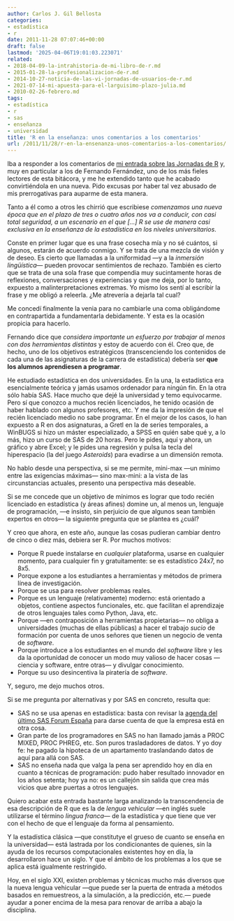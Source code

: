 ```yaml
---
author: Carlos J. Gil Bellosta
categories:
- estadística
- r
date: 2011-11-28 07:07:46+00:00
draft: false
lastmod: '2025-04-06T19:01:03.223071'
related:
- 2018-04-09-la-intrahistoria-de-mi-libro-de-r.md
- 2015-01-28-la-profesionalizacion-de-r.md
- 2014-10-27-noticia-de-las-vi-jornadas-de-usuarios-de-r.md
- 2021-07-14-mi-apuesta-para-el-larguisimo-plazo-julia.md
- 2010-02-26-febrero.md
tags:
- estadística
- r
- sas
- enseñanza
- universidad
title: 'R en la enseñanza: unos comentarios a los comentarios'
url: /2011/11/28/r-en-la-ensenanza-unos-comentarios-a-los-comentarios/
---
```


Iba a responder a los comentarios de [mi entrada sobre las Jornadas de R](http://www.datanalytics.com/2011/11/21/iii-jornadas-de-usuarios-de-r-algunas-reflexiones/) y, muy en particular a los de Fernando Fernández, uno de los más fieles lectores de esta bitácora, y me he extendido tanto que he acabado convirtiéndola en una nueva. Pido excusas por haber tal vez abusado de mis prerrogativas para auparme de esta manera.

Tanto a él como a otros les chirrió que escribiese _comenzamos una nueva época que en el plazo de tres o cuatro años nos va a conducir, con casi total seguridad, a un escenario en el que [...] R se use de manera casi exclusiva en la enseñanza de la estadística en los niveles universitarios_.

Conste en primer lugar que es una frase cosecha mía y no sé cuántos, si algunos, estarán de acuerdo conmigo. Y se trata de una mezcla de visión y de deseo. Es cierto que llamadas a la uniformidad —y a la _inmersión lingüística_— pueden provocar sentimientos de rechazo. También es cierto que se trata de una sola frase que compendia muy sucintamente horas de reflexiones, conversaciones y experiencias y que me deja, por lo tanto, expuesto a malinterpretaciones extremas. Yo mismo los sentí al escribir la frase y me obligó a releerla. ¿Me atrevería a dejarla tal cual?

Me concedí finalmente la venia para no cambiarle una coma obligándome en contrapartida a fundamentarla debidamente. Y esta es la ocasión propicia para hacerlo.

Fernando dice que _considera importante un esfuerzo por trabajar al menos con dos herramientas distintas_ y estoy de acuerdo con él. Creo que, de hecho, uno de los objetivos estratégicos (transcenciendo los contenidos de cada una de las asignaturas de la carrera de estadística) debería ser **que los alumnos aprendiesen a programar**.

He estudiado estadística en dos universidades. En la una, la estadística era esencialmente teórica y jamás usamos ordenador para ningún fin. En la otra sólo había SAS. Hace mucho que dejé la universidad y temo equivocarme. Pero sí que conozco a muchos recién licenciados, he tenido ocasión de haber hablado con algunos profesores, etc. Y me da la impresión de que el recién licenciado medio no sabe programar. En el mejor de los casos, lo han expuesto a R en dos asignaturas, a Gretl en la de series temporales, a WinBUGS si hizo un máster especializado, a SPSS en quién sabe qué y, a lo más, hizo un curso de SAS de 20 horas. Pero le pides, aquí y ahora, un gráfico y abre Excel; y le pides una regresión y pulsa la tecla del hiperespacio (la del juego _Asteroids_) para evadirse a un dimensión remota.

No hablo desde una perspectiva, si se me permite, mini-max —un mínimo entre las exigencias máximas— sino max-mini: a la vista de las circunstancias actuales, presento una perspectiva más deseable.

Si se me concede que un objetivo de mínimos es lograr que todo recién licenciado en estadística (y áreas afines) domine un, al menos un, lenguaje de programación, —e insisto, sin perjuicio de que algunos sean también expertos en otros— la siguiente pregunta que se plantea es ¿cuál?

Y creo que ahora, en este año, aunque las cosas pudieran cambiar dentro de cinco o diez más, debiera ser R. Por muchos motivos:



* Porque R puede instalarse en _cualquier_ plataforma, usarse en cualquier momento, para cualquier fin y gratuitamente: se es estadístico 24x7, no 8x5.
* Porque expone a los estudiantes a herramientas y métodos de primera línea de investigación.
* Porque se usa para resolver problemas reales.
* Porque es un lenguaje (relativamente) moderno: está orientado a objetos, contiene aspectos funcionales, etc. que facilitan el aprendizaje de otros lenguajes tales como Python, Java, etc.
* Porque —en contraposición a herramientas propietarias— no obliga a universidades (muchas de ellas públicas) a hacer el trabajo _sucio_ de formación por cuenta de unos señores que tienen un negocio de venta de _software_.
* Porque introduce a los estudiantes en el mundo del _software_ libre y les da la oportunidad de conocer un modo muy valioso de hacer cosas —ciencia y software, entre otras— y divulgar conocimiento.
* Porque su uso desincentiva la piratería de _software_.

Y, seguro, me dejo muchos otros.

Si se me pregunta por alternativas y por SAS en concreto, resulta que:

* SAS no se usa apenas en estadística: basta con revisar la [agenda del último SAS Forum España](http://www.sas.com/reg/offer/es/sfe2011?page=agenda) para darse cuenta de que la empresa está en otra cosa.
* Gran parte de los programadores en SAS no han llamado jamás a PROC MIXED, PROC PHREG, etc. Son puros trasladadores de datos. Y yo doy fe: he pagado la hipoteca de un apartamento traslandando datos de aquí para allá con SAS.
* SAS no enseña nada que valga la pena ser aprendido hoy en día en cuanto a técnicas de programación: pudo haber resultado innovador en los años setenta; hoy ya no: es un callejón sin salida que crea más vicios que abre puertas a otros lenguajes.


Quiero acabar esta entrada bastante larga analizando la transcendencia de esa descripción de R que es la de _lengua vehicular_ —en inglés suele utilizarse el término _lingua franca_— de la estadística y que tiene que ver con el hecho de que el lenguaje da forma al pensamiento.

Y la estadística clásica —que constitutye el grueso de cuanto se enseña en la universidad— está lastrada por los condicionantes de quienes, sin la ayuda de los recursos computacionales existentes hoy en día, la desarrollaron hace un siglo. Y que el ámbito de los problemas a los que se aplica está igualmente restringido.

Hoy, en el siglo XXI, existen problemas y técnicas mucho más diversos que la nueva lengua vehicular —que puede ser la puerta de entrada a métodos basados en remuestreos, a la simulación, a la predicción, etc.— puede ayudar a poner encima de la mesa para renovar de arriba a abajo la disciplina.